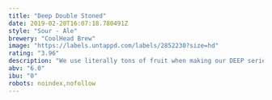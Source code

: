 ```yaml
---
title: "Deep Double Stoned"
date: 2019-02-20T16:07:18.780491Z
style: "Sour - Ale"
brewery: "CoolHead Brew"
image: "https://labels.untappd.com/labels/2852230?size=hd"
rating: "3.96"
description: "We use literally tons of fruit when making our DEEP series beers. This one is a Double Stone Fruited Imperial Berliner Weisse brewed with insane amount of peach & apricots. Soured with our house lacto culture, we also added a good chunk of oats and milk sugar for extra creaminess. Store cold and drink fresh!"
abv: "6.0"
ibu: "0"
robots: noindex,nofollow
---
```

